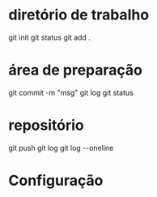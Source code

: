 # diretório de trabalho
git init
git status
git add .

# área de preparação
git commit -m "msg"
git log
git status

# repositório
git push
git log
git log --oneline

# Configuração